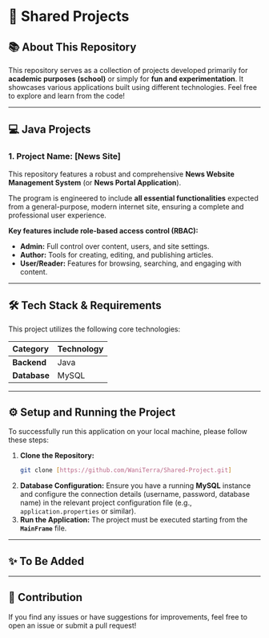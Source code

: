 # 🚀 Shared Projects

## 📚 About This Repository

This repository serves as a collection of projects developed primarily for **academic purposes (school)** or simply for **fun and experimentation**. It showcases various applications built using different technologies. Feel free to explore and learn from the code!

***

## 💻 Java Projects

### 1. Project Name: [News Site]
This repository features a robust and comprehensive **News Website Management System** (or **News Portal Application**).

The program is engineered to include **all essential functionalities** expected from a general-purpose, modern internet site, ensuring a complete and professional user experience.

**Key features include role-based access control (RBAC):**

* **Admin:** Full control over content, users, and site settings.
* **Author:** Tools for creating, editing, and publishing articles.
* **User/Reader:** Features for browsing, searching, and engaging with content.

***

## 🛠️ Tech Stack & Requirements

This project utilizes the following core technologies:

| Category  | Technology |
| :--- | :--- |
| **Backend** | Java |
| **Database** | MySQL |

***

## ⚙️ Setup and Running the Project

To successfully run this application on your local machine, please follow these steps:

1.  **Clone the Repository:**
    ```bash
    git clone [https://github.com/WaniTerra/Shared-Project.git]
    ```
2.  **Database Configuration:** Ensure you have a running **MySQL** instance and configure the connection details (username, password, database name) in the relevant project configuration file (e.g., `application.properties` or similar).
3.  **Run the Application:** The project must be executed starting from the **`MainFrame`** file.

***

## ✨ To Be Added

***

## 🤝 Contribution

If you find any issues or have suggestions for improvements, feel free to open an issue or submit a pull request!
